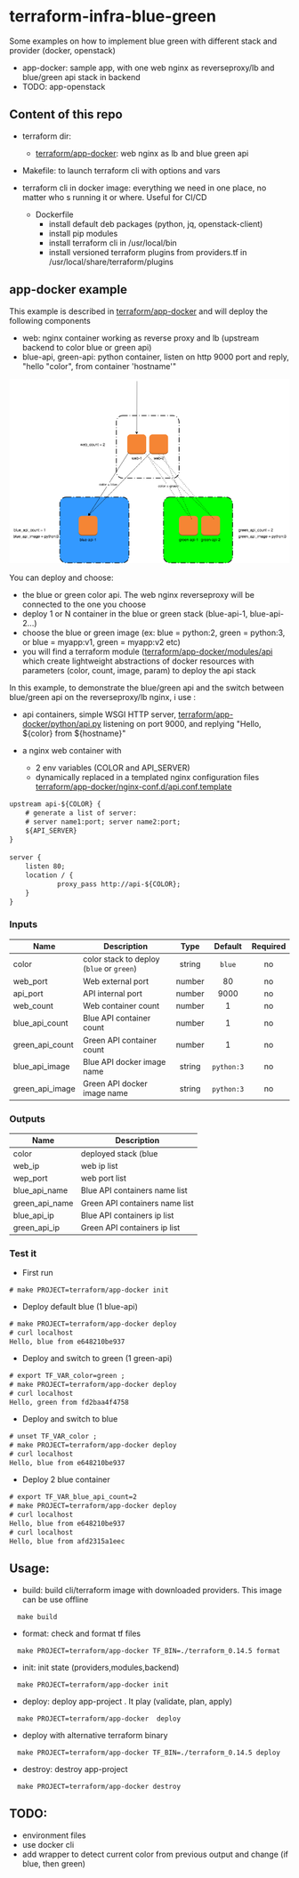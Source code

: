 # terraform-infra-blue-green
Some examples on how to implement blue green with different stack and provider (docker, openstack)

* app-docker: sample app, with one web nginx as reverseproxy/lb and blue/green api stack in backend
* TODO: app-openstack

## Content of this repo

* terraform dir:
  + [terraform/app-docker](terraform/app-docker): web nginx as lb and blue green api
* Makefile: to launch terraform cli with options and vars

* terraform cli in docker image: everything we need in one place, no matter who s running it or where. Useful for CI/CD
  + Dockerfile
    + install default deb packages (python, jq, openstack-client)
    + install pip modules
    + install terraform cli in /usr/local/bin
    + install versioned terraform plugins from providers.tf in /usr/local/share/terraform/plugins



## app-docker example

This example is described in [terraform/app-docker](terraform/app-docker) and will deploy the following components
* web: nginx container working as reverse proxy and lb (upstream backend to color blue or green api)
* blue-api, green-api: python container, listen on http 9000 port and reply, "hello "color", from container 'hostname'"

![app-docker blue/green](docs/tf-infra-blue-green-app-docker.png)

You can deploy and choose:
* the blue or green color api. The web nginx reverseproxy will be connected to the one you choose
* deploy 1 or N container in the blue or green stack (blue-api-1, blue-api-2...)
* choose the blue or green image (ex: blue = python:2, green = python:3, or blue = myapp:v1, green = myapp:v2 etc)
* you will find a terraform module ([terraform/app-docker/modules/api](terraform/app-docker/modules/api) which create lightweight abstractions of docker resources with parameters (color, count, image, param) to deploy the api stack


In this example, to demonstrate the blue/green api and the switch between blue/green api on the reverseproxy/lb nginx, i use :

* api containers,  simple WSGI HTTP server, [terraform/app-docker/python/api.py](terraform/app-docker/python/api.py) listening on port 9000, and replying "Hello, ${color} from ${hostname}"

* a nginx web container with
  + 2 env variables (COLOR and API_SERVER)
  + dynamically replaced in a templated nginx configuration files [terraform/app-docker/nginx-conf.d/api.conf.template](terraform/app-docker/nginx-conf.d/api.conf.template)
```
upstream api-${COLOR} {
    # generate a list of server:
    # server name1:port; server name2:port;
    ${API_SERVER}
}

server {
    listen 80;
    location / {
            proxy_pass http://api-${COLOR};
    }
}

```
### Inputs

| Name | Description | Type | Default | Required |
|------|-------------|:----:|:-----:|:-----:|
| color | color stack to deploy (`blue` or `green`) | string | `blue` | no |
| web_port | Web external port | number | 80 | no |
| api_port | API internal port | number | 9000 | no |
| web_count | Web container count | number | 1 | no |
| blue_api_count | Blue API container count  | number | 1 | no |
| green_api_count | Green API container count | number | 1 | no |
| blue_api_image | Blue API docker image name | string | `python:3` | no |
| green_api_image | Green API docker image name | string | `python:3` | no |

### Outputs

| Name | Description |
|------|-------------|
| color | deployed stack (blue | green) |
| web_ip | web ip list |
| wep_port |  web port list |
| blue_api_name | Blue API containers name list |
| green_api_name | Green API containers name list |
| blue_api_ip | Blue API containers ip list |
| green_api_ip | Green API containers ip list |

### Test it
* First run
```
# make PROJECT=terraform/app-docker init
```
* Deploy default blue (1 blue-api)
```
# make PROJECT=terraform/app-docker deploy
# curl localhost
Hello, blue from e648210be937
```
* Deploy and switch to green (1 green-api)
```
# export TF_VAR_color=green ;
# make PROJECT=terraform/app-docker deploy
# curl localhost
Hello, green from fd2baa4f4758
```
* Deploy and switch to blue 
```
# unset TF_VAR_color ;
# make PROJECT=terraform/app-docker deploy
# curl localhost
Hello, blue from e648210be937
```
* Deploy 2 blue container
```
# export TF_VAR_blue_api_count=2
# make PROJECT=terraform/app-docker deploy
# curl localhost
Hello, blue from e648210be937
# curl localhost
Hello, blue from afd2315a1eec
```

## Usage:

* build: build cli/terraform image with downloaded providers. This image can be use offline
```
  make build
```

* format: check and format tf files
```
  make PROJECT=terraform/app-docker TF_BIN=./terraform_0.14.5 format
```
* init: init state (providers,modules,backend)
```
  make PROJECT=terraform/app-docker init
```
* deploy: deploy app-project . It play (validate, plan, apply)
```
  make PROJECT=terraform/app-docker  deploy
```
* deploy with alternative terraform binary
```
  make PROJECT=terraform/app-docker TF_BIN=./terraform_0.14.5 deploy
```
* destroy: destroy app-project
```
  make PROJECT=terraform/app-docker destroy
```

## TODO:
* environment files
* use docker cli
* add wrapper to detect current color from previous output and change (if blue, then green)
